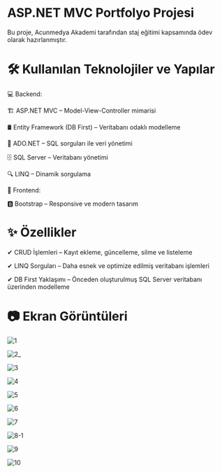 # ASP.NET MVC Portfolyo Projesi
Bu proje, Acunmedya Akademi tarafından staj eğitimi kapsamında ödev olarak hazırlanmıştır.

# 🛠 Kullanılan Teknolojiler ve Yapılar

💻 Backend:

🏗 ASP.NET MVC – Model-View-Controller mimarisi

🛢 Entity Framework (DB First) – Veritabanı odaklı modelleme

🔗 ADO.NET – SQL sorguları ile veri yönetimi

🗄 SQL Server – Veritabanı yönetimi

🔍 LINQ – Dinamik sorgulama

🎨 Frontend:

🅱️ Bootstrap – Responsive ve modern tasarım

# ✨ Özellikler

✔ CRUD İşlemleri – Kayıt ekleme, güncelleme, silme ve listeleme

✔ LINQ Sorguları – Daha esnek ve optimize edilmiş veritabanı işlemleri

✔ DB First Yaklaşımı – Önceden oluşturulmuş SQL Server veritabanı üzerinden modelleme

# 📷 Ekran Görüntüleri

![1](https://github.com/user-attachments/assets/70ac2353-f613-4353-8106-6c41deaf1452)

![2_](https://github.com/user-attachments/assets/4e665caf-d3d3-4d22-93b6-16272e327e71)

![3](https://github.com/user-attachments/assets/9f4aa01e-ebd7-4254-8feb-2ca8e26098cf)

![4](https://github.com/user-attachments/assets/2830332b-4968-4647-baba-4ee8a5426212)

![5](https://github.com/user-attachments/assets/26043bd0-bf6e-4f50-a92b-68d4dfbea500)

![6](https://github.com/user-attachments/assets/12dd117e-77b9-414c-97ca-c8e17f0dd5b6)

![7](https://github.com/user-attachments/assets/7cfe8bf2-b5f8-4baf-9af8-55e789402420)



![8-1](https://github.com/user-attachments/assets/e560fbe8-1749-4be8-88d6-c0ed0b24c454)

![9](https://github.com/user-attachments/assets/d4d73e11-e79c-4285-9bcf-a9a368169f1e)

![10](https://github.com/user-attachments/assets/4a4f301d-1ead-4e45-9525-7eca50434a85)

